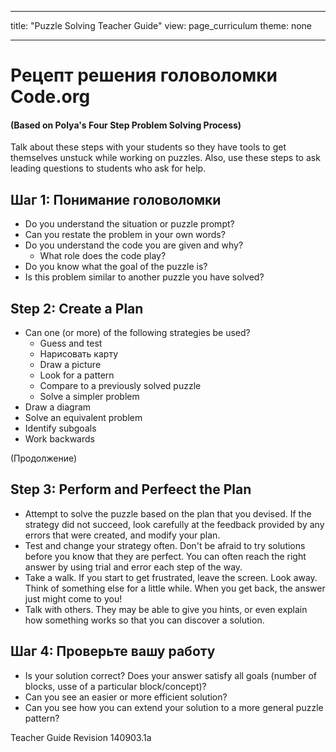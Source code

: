 * * *

title: "Puzzle Solving Teacher Guide" view: page_curriculum theme: none

* * *

# Рецепт решения головоломки Code.org

#### (Based on Polya's Four Step Problem Solving Process)

Talk about these steps with your students so they have tools to get themselves unstuck while working on puzzles. Also, use these steps to ask leading questions to students who ask for help.

## Шаг 1: Понимание головоломки

  * Do you understand the situation or puzzle prompt?
  * Can you restate the problem in your own words?
  * Do you understand the code you are given and why? 
      * What role does the code play?
  * Do you know what the goal of the puzzle is?
  * Is this problem similar to another puzzle you have solved?

## Step 2: Create a Plan

  * Can one (or more) of the following strategies be used? 
      * Guess and test
      * Нарисовать карту
      * Draw a picture
      * Look for a pattern
      * Compare to a previously solved puzzle
      * Solve a simpler problem
  * Draw a diagram
  * Solve an equivalent problem
  * Identify subgoals
  * Work backwards

(Продолжение)

## Step 3: Perform and Perfeect the Plan

  * Attempt to solve the puzzle based on the plan that you devised. If the strategy did not succeed, look carefully at the feedback provided by any errors that were created, and modify your plan.
  * Test and change your strategy often. Don't be afraid to try solutions before you know that they are perfect. You can often reach the right answer by using trial and error each step of the way.
  * Take a walk. If you start to get frustrated, leave the screen. Look away. Think of something else for a little while. When you get back, the answer just might come to you!
  * Talk with others. They may be able to give you hints, or even explain how something works so that you can discover a solution.

## Шаг 4: Проверьте вашу работу

  * Is your solution correct? Does your answer satisfy all goals (number of blocks, usse of a particular block/concept)?
  * Can you see an easier or more efficient solution?
  * Can you see how you can extend your solution to a more general puzzle pattern?

Teacher Guide Revision 140903.1a